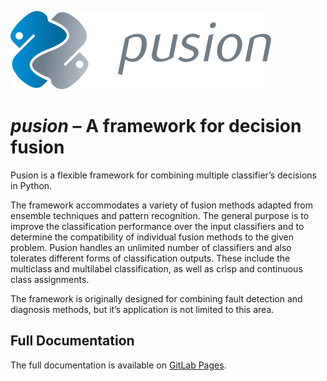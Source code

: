 ![Pusion Framework](docs/source/_static/images/pusion_logo_medium.png)

# _pusion_ – A framework for decision fusion

Pusion is a flexible framework for combining multiple classifier’s decisions in Python.

The framework accommodates a variety of fusion methods adapted from ensemble techniques and pattern recognition.
The general purpose is to improve the classification performance over the input classifiers and to determine the
compatibility of individual fusion methods to the given problem. Pusion handles an unlimited number of classifiers
and also tolerates different forms of classification outputs. These include the multiclass and multilabel
classification, as well as crisp and continuous class assignments.

The framework is originally designed for combining fault detection and diagnosis methods, but it’s application is not
limited to this area.

## Full Documentation
The full documentation is available on [GitLab Pages](https://adob.gitlab.io/decision-fusion-framework).
